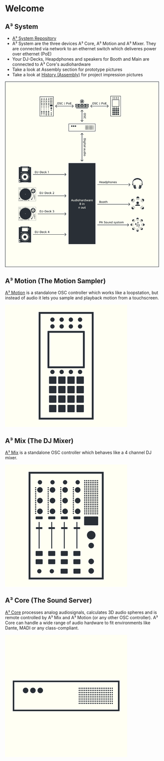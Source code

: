 # Welcome
## A³ System

- [A³ System Repository](https://github.com/a3-audio/a3-system)
- A³ System  are the three devices A³ Core, A³ Motion and A³ Mixer. They are connected via network to an ethernet switch which deliveres power over ethernet (PoE)
- Your DJ-Decks, Heapdphones and speakers for Booth and Main are connected to A³ Core's audiohardware
- Take a look at Assembly section for prototype pictures
- Take a look at [History (Assembly)](https://a3-audio.github.io/a3-doc/ressources/history.html) for project impression pictures

![Connection Diagram](pics_user/a3-connecting-diagram.png)

## A³ Motion (The Motion Sampler)
[A³ Motion](https://a3-audio.github.io/a3-doc/user/a3motion.html) is a standalone OSC controller which works like a loopstation, but instead of audio it lets you sample and playback motion from a touchscreen.

![](pics_user/a3-motion-icon_light.png)

## A³ Mix (The DJ Mixer)
[A³ Mix](https://a3-audio.github.io/a3-doc/user/a3mix.html) is a standalone OSC controller which behaves like a 4 channel DJ mixer.

![](pics_user/a3-mix-icon_light.png)

## A³ Core (The Sound Server)
[A³ Core](https://a3-audio.github.io/a3-doc/user/a3core.html) processes analog audiosignals, calculates 3D audio spheres and is remote controlled by A³ Mix and A³ Motion (or any other OSC controller). A³ Core can handle a wide range of audio hardware to fit environments like Dante, MADI or any class-compliant.

![](pics_user/a3-core-icon_light.png)
